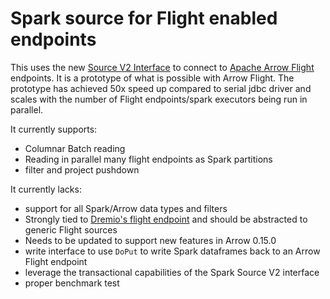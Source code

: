 Spark source for Flight enabled endpoints
=========================================

This uses the new [Source V2 Interface](https://databricks.com/session/apache-spark-data-source-v2) to connect to 
[Apache Arrow Flight](https://www.dremio.com/understanding-apache-arrow-flight/) endpoints. It is a prototype of what is 
possible with Arrow Flight. The prototype has achieved 50x speed up compared to serial jdbc driver and scales with the
number of Flight endpoints/spark executors being run in parallel.

It currently supports:

* Columnar Batch reading
* Reading in parallel many flight endpoints as Spark partitions 
* filter and project pushdown

It currently lacks:

* support for all Spark/Arrow data types and filters
* Strongly tied to [Dremio's flight endpoint](https://github.com/dremio-hub/dremio-flight-connector) and should be abstracted 
to generic Flight sources
* Needs to be updated to support new features in Arrow 0.15.0
* write interface to use `DoPut` to write Spark dataframes back to an Arrow Flight endpoint
* leverage the transactional capabilities of the Spark Source V2 interface
* proper benchmark test
